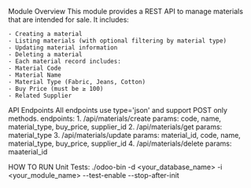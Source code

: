Module Overview
    This module provides a REST API to manage materials that are intended for sale. It includes:

    - Creating a material
    - Listing materials (with optional filtering by material type)
    - Updating material information
    - Deleting a material
    - Each material record includes:
    - Material Code
    - Material Name
    - Material Type (Fabric, Jeans, Cotton)
    - Buy Price (must be ≥ 100)
    - Related Supplier

API Endpoints
    All endpoints use type='json' and support POST only methods.
    endpoints:
        1. /api/materials/create
            params: code, name, material_type, buy_price, supplier_id
        2. /api/materials/get
            params: material_type
        3. /api/materials/update
            params: material_id, code, name, material_type, buy_price, supplier_id
        4. /api/materials/delete
            params: maaterial_id

HOW TO RUN Unit Tests:
./odoo-bin -d <your_database_name> -i <your_module_name> --test-enable --stop-after-init
